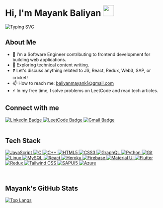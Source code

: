 <h1>Hi, I'm Mayank Baliyan <img src="https://media.giphy.com/media/hvRJCLFzcasrR4ia7z/giphy.gif" width="35"></h1>

![Typing SVG](https://readme-typing-svg.herokuapp.com/?width=600&height=50&lines=Thanks+for+dropping+by.;In+code+we+trust.+All+others+must+bring+solutions.;Debugging:+Being+the+detective+in+a+crime+movie+where+you+are+also+the+murderer.;Code+is+like+humor.+When+you+have+to+explain+it,+it’s+bad.)

## About Me
- 🔭 I’m a Software Engineer contributing to frontend development for building web applications.
- 🌱 Exploring technical content writing.
- ❓ Let's discuss anything related to JS, React, Redux, Web3, SAP, or cricket!
- 📫 How to reach me: [baliyanmayank1@gmail.com](mailto:baliyanmayank1@gmail.com)
- ⚡ In my free time, I solve problems on LeetCode and read tech articles.

## Connect with me
<div align="left">
  <a href="https://www.linkedin.com/in/mayank-baliyan-7785391a9/">
    <img src="https://img.shields.io/badge/LinkedIn-blue?style=for-the-badge&logo=linkedin&logoColor=white" alt="LinkedIn Badge"/>
  </a>
  <a href="https://leetcode.com/baliyanmayank/">
    <img src="https://img.shields.io/badge/LeetCode-black?style=for-the-badge&logo=leetcode&logoColor=white" alt="LeetCode Badge"/>
  </a>
  <a href="mailto:baliyanmayank1@gmail.com">
    <img src="https://img.shields.io/badge/Gmail-red?style=for-the-badge&logo=gmail&logoColor=white" alt="Gmail Badge"/>
  </a>
</div>

<br/>

## Tech Stack
<p align="left">
  <a href="#">
    <img alt="JavaScript" src="https://img.shields.io/badge/JavaScript-F7DF1E?style=for-the-badge&logo=javascript&logoColor=black"/>
    <img alt="C" src="https://img.shields.io/badge/c%20-%2300599C.svg?&style=for-the-badge&logo=c&logoColor=white"/>
    <img alt="C++" src="https://img.shields.io/badge/c++%20-%2300599C.svg?&style=for-the-badge&logo=c%2B%2B&logoColor=white"/>
    <img alt="HTML5" src="https://img.shields.io/badge/html5%20-%23E34F26.svg?&style=for-the-badge&logo=html5&logoColor=white"/>
    <img alt="CSS3" src="https://img.shields.io/badge/css3%20-%231572B6.svg?&style=for-the-badge&logo=css3&logoColor=white"/>
    <img alt="GraphQL" src="https://img.shields.io/badge/GraphQl-E10098?style=for-the-badge&logo=graphql&logoColor=white"/>
    <img alt="Python" src="https://img.shields.io/badge/python%20-%2314354C.svg?&style=for-the-badge&logo=python&logoColor=white"/>
    <img alt="Git" src="https://img.shields.io/badge/git%20-%23F05033.svg?&style=for-the-badge&logo=git&logoColor=white"/>
    <img alt="Linux" src="https://img.shields.io/badge/Ubuntu-E95420?style=for-the-badge&logo=ubuntu&logoColor=white"/>
    <img alt="MySQL" src="https://img.shields.io/badge/MySQL-00000F?style=for-the-badge&logo=mysql&logoColor=white"/>
    <img alt="React" src="https://img.shields.io/badge/ReactJS-ReactJS?style=for-the-badge&logo=react&color=303030"/>
    <img alt="Heroku" src="https://img.shields.io/badge/Heroku-430098?style=for-the-badge&logo=heroku&logoColor=white"/>
    <img alt="Firebase" src="https://img.shields.io/badge/firebase-ffca28?style=for-the-badge&logo=firebase&logoColor=black"/>
    <img alt="Material UI" src="https://img.shields.io/badge/Material%20UI-0081CB?style=for-the-badge&logo=mui&logoColor=white"/>
    <img alt="Flutter" src="https://img.shields.io/badge/Flutter-02569B?style=for-the-badge&logo=flutter&logoColor=white"/>
    <img alt="Redux" src="https://img.shields.io/badge/Redux-764ABC?style=for-the-badge&logo=redux&logoColor=white"/>
    <img alt="Tailwind CSS" src="https://img.shields.io/badge/Tailwind%20CSS-38B2AC?style=for-the-badge&logo=tailwind-css&logoColor=white"/>
    <img alt="SAPUI5" src="https://img.shields.io/badge/SAPUI5-007A8D?style=for-the-badge&logo=sap&logoColor=white"/>
    <img alt="Azure" src="https://img.shields.io/badge/Azure-0089D6?style=for-the-badge&logo=microsoftazure&logoColor=white"/>
  </a>
</p>

<br/>

## Mayank's GitHub Stats
[![Top Langs](https://github-readme-stats.vercel.app/api/top-langs/?username=mayankbaliyan12&layout=compact&theme=vision-friendly-dark)](https://github.com/anuraghazra/github-readme-stats)
